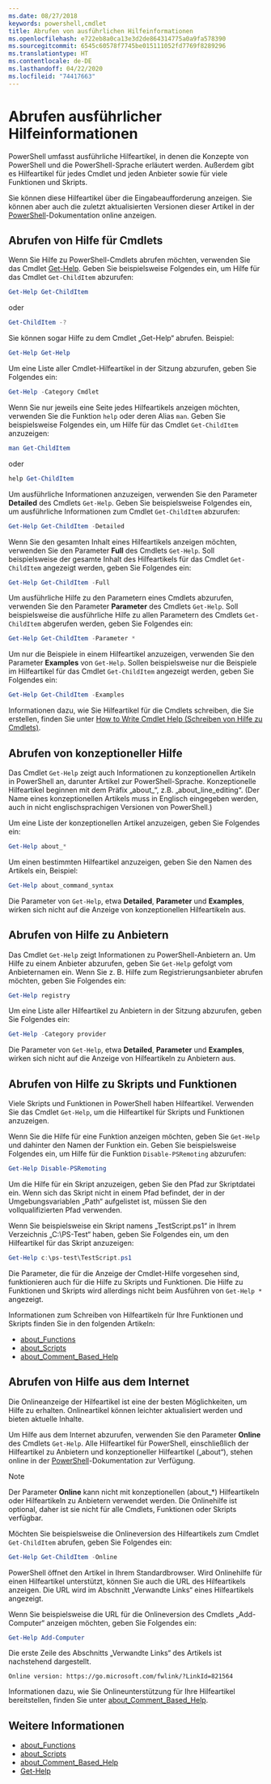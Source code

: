 ```yaml
---
ms.date: 08/27/2018
keywords: powershell,cmdlet
title: Abrufen von ausführlichen Hilfeinformationen
ms.openlocfilehash: e722eb8a0ca13e3d2de864314775a0a9fa578390
ms.sourcegitcommit: 6545c60578f7745be015111052fd7769f8289296
ms.translationtype: HT
ms.contentlocale: de-DE
ms.lasthandoff: 04/22/2020
ms.locfileid: "74417663"
---
```

# <a name="getting-detailed-help-information"></a>Abrufen ausführlicher Hilfeinformationen

PowerShell umfasst ausführliche Hilfeartikel, in denen die Konzepte von PowerShell und die PowerShell-Sprache erläutert werden. Außerdem gibt es Hilfeartikel für jedes Cmdlet und jeden Anbieter sowie für viele Funktionen und Skripts.

Sie können diese Hilfeartikel über die Eingabeaufforderung anzeigen. Sie können aber auch die zuletzt aktualisierten Versionen dieser Artikel in der [PowerShell](/powershell/scripting/overview)-Dokumentation online anzeigen.

## <a name="getting-help-for-cmdlets"></a>Abrufen von Hilfe für Cmdlets

Wenn Sie Hilfe zu PowerShell-Cmdlets abrufen möchten, verwenden Sie das Cmdlet [Get-Help](/powershell/module/microsoft.powershell.core/Get-Help). Geben Sie beispielsweise Folgendes ein, um Hilfe für das Cmdlet `Get-ChildItem` abzurufen:

```powershell
Get-Help Get-ChildItem
```

oder

```powershell
Get-ChildItem -?
```

Sie können sogar Hilfe zu dem Cmdlet „Get-Help“ abrufen. Beispiel:

```powershell
Get-Help Get-Help
```

Um eine Liste aller Cmdlet-Hilfeartikel in der Sitzung abzurufen, geben Sie Folgendes ein:

```powershell
Get-Help -Category Cmdlet
```

Wenn Sie nur jeweils eine Seite jedes Hilfeartikels anzeigen möchten, verwenden Sie die Funktion `help` oder deren Alias `man`.
Geben Sie beispielsweise Folgendes ein, um Hilfe für das Cmdlet `Get-ChildItem` anzuzeigen:

```powershell
man Get-ChildItem
```

oder

```powershell
help Get-ChildItem
```

Um ausführliche Informationen anzuzeigen, verwenden Sie den Parameter **Detailed** des Cmdlets `Get-Help`. Geben Sie beispielsweise Folgendes ein, um ausführliche Informationen zum Cmdlet `Get-ChildItem` abzurufen:

```powershell
Get-Help Get-ChildItem -Detailed
```

Wenn Sie den gesamten Inhalt eines Hilfeartikels anzeigen möchten, verwenden Sie den Parameter **Full** des Cmdlets `Get-Help`. Soll beispielsweise der gesamte Inhalt des Hilfeartikels für das Cmdlet `Get-ChildItem` angezeigt werden, geben Sie Folgendes ein:

```powershell
Get-Help Get-ChildItem -Full
```

Um ausführliche Hilfe zu den Parametern eines Cmdlets abzurufen, verwenden Sie den Parameter **Parameter** des Cmdlets `Get-Help`. Soll beispielsweise die ausführliche Hilfe zu allen Parametern des Cmdlets `Get-ChildItem` abgerufen werden, geben Sie Folgendes ein:

```powershell
Get-Help Get-ChildItem -Parameter *
```

Um nur die Beispiele in einem Hilfeartikel anzuzeigen, verwenden Sie den Parameter **Examples** von `Get-Help`.
Sollen beispielsweise nur die Beispiele im Hilfeartikel für das Cmdlet `Get-ChildItem` angezeigt werden, geben Sie Folgendes ein:

```powershell
Get-Help Get-ChildItem -Examples
```

Informationen dazu, wie Sie Hilfeartikel für die Cmdlets schreiben, die Sie erstellen, finden Sie unter [How to Write Cmdlet Help (Schreiben von Hilfe zu Cmdlets)](/powershell/scripting/developer/help/writing-help-for-windows-powershell-cmdlets).

## <a name="getting-conceptual-help"></a>Abrufen von konzeptioneller Hilfe

Das Cmdlet `Get-Help` zeigt auch Informationen zu konzeptionellen Artikeln in PowerShell an, darunter Artikel zur PowerShell-Sprache. Konzeptionelle Hilfeartikel beginnen mit dem Präfix „about_“, z.B. „about_line_editing“. (Der Name eines konzeptionellen Artikels muss in Englisch eingegeben werden, auch in nicht englischsprachigen Versionen von PowerShell.)

Um eine Liste der konzeptionellen Artikel anzuzeigen, geben Sie Folgendes ein:

```powershell
Get-Help about_*
```

Um einen bestimmten Hilfeartikel anzuzeigen, geben Sie den Namen des Artikels ein, Beispiel:

```powershell
Get-Help about_command_syntax
```

Die Parameter von `Get-Help`, etwa **Detailed**, **Parameter** und **Examples**, wirken sich nicht auf die Anzeige von konzeptionellen Hilfeartikeln aus.

## <a name="getting-help-about-providers"></a>Abrufen von Hilfe zu Anbietern

Das Cmdlet `Get-Help` zeigt Informationen zu PowerShell-Anbietern an. Um Hilfe zu einem Anbieter abzurufen, geben Sie `Get-Help` gefolgt vom Anbieternamen ein. Wenn Sie z. B. Hilfe zum Registrierungsanbieter abrufen möchten, geben Sie Folgendes ein:

```powershell
Get-Help registry
```

Um eine Liste aller Hilfeartikel zu Anbietern in der Sitzung abzurufen, geben Sie Folgendes ein:

```powershell
Get-Help -Category provider
```

Die Parameter von `Get-Help`, etwa **Detailed**, **Parameter** und **Examples**, wirken sich nicht auf die Anzeige von Hilfeartikeln zu Anbietern aus.

## <a name="getting-help-about-scripts-and-functions"></a>Abrufen von Hilfe zu Skripts und Funktionen

Viele Skripts und Funktionen in PowerShell haben Hilfeartikel. Verwenden Sie das Cmdlet `Get-Help`, um die Hilfeartikel für Skripts und Funktionen anzuzeigen.

Wenn Sie die Hilfe für eine Funktion anzeigen möchten, geben Sie `Get-Help` und dahinter den Namen der Funktion ein. Geben Sie beispielsweise Folgendes ein, um Hilfe für die Funktion `Disable-PSRemoting` abzurufen:

```powershell
Get-Help Disable-PSRemoting
```

Um die Hilfe für ein Skript anzuzeigen, geben Sie den Pfad zur Skriptdatei ein. Wenn sich das Skript nicht in einem Pfad befindet, der in der Umgebungsvariablen „Path“ aufgelistet ist, müssen Sie den vollqualifizierten Pfad verwenden.

Wenn Sie beispielsweise ein Skript namens „TestScript.ps1“ in Ihrem Verzeichnis „C:\\PS-Test“ haben, geben Sie Folgendes ein, um den Hilfeartikel für das Skript anzuzeigen:

```powershell
Get-Help c:\ps-test\TestScript.ps1
```

Die Parameter, die für die Anzeige der Cmdlet-Hilfe vorgesehen sind, funktionieren auch für die Hilfe zu Skripts und Funktionen. Die Hilfe zu Funktionen und Skripts wird allerdings nicht beim Ausführen von `Get-Help *` angezeigt.

Informationen zum Schreiben von Hilfeartikeln für Ihre Funktionen und Skripts finden Sie in den folgenden Artikeln:

- [about_Functions](/powershell/module/microsoft.powershell.core/about/about_functions)
- [about_Scripts](/powershell/module/microsoft.powershell.core/about/about_scripts)
- [about_Comment_Based_Help](/powershell/module/microsoft.powershell.core/about/about_comment_based_help)

## <a name="getting-help-online"></a>Abrufen von Hilfe aus dem Internet

Die Onlineanzeige der Hilfeartikel ist eine der besten Möglichkeiten, um Hilfe zu erhalten. Onlineartikel können leichter aktualisiert werden und bieten aktuelle Inhalte.

Um Hilfe aus dem Internet abzurufen, verwenden Sie den Parameter **Online** des Cmdlets `Get-Help`. Alle Hilfeartikel für PowerShell, einschließlich der Hilfeartikel zu Anbietern und konzeptioneller Hilfeartikel („about“), stehen online in der [PowerShell](/powershell/scripting/powershell-scripting)-Dokumentation zur Verfügung.

> [!NOTE]
> Der Parameter **Online** kann nicht mit konzeptionellen (about_\*) Hilfeartikeln oder Hilfeartikeln zu Anbietern verwendet werden.
> Die Onlinehilfe ist optional, daher ist sie nicht für alle Cmdlets, Funktionen oder Skripts verfügbar.

Möchten Sie beispielsweise die Onlineversion des Hilfeartikels zum Cmdlet `Get-ChildItem` abrufen, geben Sie Folgendes ein:

```powershell
Get-Help Get-ChildItem -Online
```

PowerShell öffnet den Artikel in Ihrem Standardbrowser. Wird Onlinehilfe für einen Hilfeartikel unterstützt, können Sie auch die URL des Hilfeartikels anzeigen. Die URL wird im Abschnitt „Verwandte Links“ eines Hilfeartikels angezeigt.

Wenn Sie beispielsweise die URL für die Onlineversion des Cmdlets „Add-Computer“ anzeigen möchten, geben Sie Folgendes ein:

```powershell
Get-Help Add-Computer
```

Die erste Zeile des Abschnitts „Verwandte Links“ des Artikels ist nachstehend dargestellt.

```Output
Online version: https://go.microsoft.com/fwlink/?LinkId=821564
```

Informationen dazu, wie Sie Onlineunterstützung für Ihre Hilfeartikel bereitstellen, finden Sie unter [about_Comment_Based_Help](/powershell/module/microsoft.powershell.core/about/about_comment_based_help).

## <a name="see-also"></a>Weitere Informationen

- [about_Functions](/powershell/module/microsoft.powershell.core/about/about_functions)
- [about_Scripts](/powershell/module/microsoft.powershell.core/about/about_scripts)
- [about_Comment_Based_Help](/powershell/module/microsoft.powershell.core/about/about_comment_based_help)
- [Get-Help](/powershell/module/microsoft.powershell.core/get-help)
